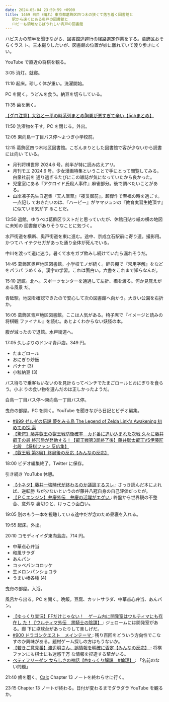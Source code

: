 ```yaml
---
date: 2024-05-04 23:59:59 +0900
title: 1469 日目（晴れ）東京都葛飾区四つ木の狭くて落ち着く図書館と
   駅から遠くにある奥戸の図書館と
   ロビーも領地ならばうれしい青戸の図書館
---
```


ハピスカの前半を聞きながら、図書館逃避行の経路選定作業をする。葛飾区おそらくラス
ト。三本撮りしたいが、図書館の位置が妙に離れていて渡り歩きにくい。

YouTube で直近の将棋を観る。

3:05 消灯。就寝。

11:10 起床。珍しく体が重い。洗濯開始。

PC を開く。うどんを食う。納豆を切らしている。

11:35 歯を磨く。

[【グロ注意】大谷と一平の時系列まとめ胸糞が悪すぎて辛い【5chまとめ】
](https://www.youtube.com/watch?v=y4lnh_aElis)

11:50 洗濯物を干す。PC を閉じる。外出。

12:05 東向島一丁目バス停～よつぎ小学校前。

12:15 葛飾区四つ木地区図書館。こぢんまりとした図書館で客が少ないから読書には向い
ている。

* 月刊将棋世界 2024.6 号。前半が特に読み応えアリ。
* 月刊モエ 2024.6 号。少女漫画特集ということで手にとって閲覧してみる。白泉社前を
  通り過ぎるたびにこの雑誌が気になっていたから良かった。
* 児童室にある『アクロイド氏殺人事件』麻雀部分。後で調べたいことがある。
* 山岸凉子先生自選集『天人唐草』『夜叉御前』。超傑作で至福の時を過ごす。一点記し
  ておきたいのは、『ハーピー』がヤマジュンの『教育実習生絶頂す』に似ている気がす
  ることだ。

13:50 退館。ゆうべは葛飾区ラストだと思っていたが、休館日貼り紙の横の地図に未知の
図書館がありそうなことに気づく。

水戸街道を横断、奥戸街道を東に進む。途中、京成立石駅前に寄り道。撮影用。かつてハ
イテクセガがあった通り全体が死んでいる。

中川を渡って道に迷う。暑くて水をガブ飲みし続けていたら漏れそうだ。

14:45 葛飾区奥戸地区図書館。小学校モノが続く。辞典棚で『常用字解』をなどをパラパ
ラめくる。漢字の学習。これは面白い。六書をこれまで知らなんだ。

15:10 退館。北へ。スポーツセンターを通過して左折、橋を渡る。何か見覚えがある風景
だ。

青砥駅。地図を確認できたので安心して次の図書館へ向かう。大きい公園を右折か。

16:05 葛飾区青戸地区図書館。ここは人気がある。椅子席で『イメージと読みの将棋観
ファイナル』を読む。あとよくわからない妖怪の本。

腹が減ったので退館。水戸街道へ。

17:05 久しぶりのドンキ青戸店。349 円。

* たまごロール
* おにぎり炒飯
* バナナ (3)
* 小粒納豆 (3)

バス待ちで乗客もいないのを見計らってベンチでたまごロールとおにぎりを食らう。小ぶ
りの食い物を選んだのは正しかったようだ。

白鳥一丁目バス停～東向島一丁目バス停。

曳舟の部屋。PC を開く。YouTube を聞きながら日記とビデオ編集。

* [#899 ゼルダの伝説 夢をみる島 The Legend of Zelda Link's Awakening 初めての探
  索](https://www.youtube.com/watch?v=Bgj4LLNTJd0)
* [【驚愕】藤井叡王の叡王戦防衛確率　カド番に追い込まれた次戦 久々に藤井叡王の最
  終形態が発動する！【叡王戦第3局終了後】藤井聡太叡王VS伊藤匠七段　【将棋ファン
  反応集】](https://www.youtube.com/watch?v=QtYn_HIv0zc)
* [【叡王戦 第3局】終局後の反応【みんなの反応】
  ](https://www.youtube.com/watch?v=zyXDWRSy4SA)

18:00 ビデオ編集終了。Twitter に保存。

<blockquote class="twitter-tweet" data-media-max-width="360">
<a href="https://twitter.com/showa_yojyo/status/1786683852674494607"></a>
</blockquote>
<script async src="https://platform.twitter.com/widgets.js" charset="utf-8"></script>

引き続き YouTube 休憩。

* [【小ネタ】藤井一強時代が終わるのか議論するスレ
  ](https://www.youtube.com/watch?v=653DyG2FDJk): さっき読んだ本によれば、逆転勝
  ちが少ないというのが藤井八冠自身の自己評価だったが。
* [【ＰＣエンジン】弁慶外伝　弁慶の活躍がエグい
  ](https://www.youtube.com/watch?v=S2bA9IusngE): 終盤から世界観の不整合、意外な
  裏切りと、けっこう面白い。

19:05 別のもう一本を視聴している途中だが念のため昼寝を入れる。

19:55 起床。外出。

20:10 コモディイイダ東向島店。714 円。

* 中華点心弁当
* 和風サラダ
* あんパン
* コッペパンコロッケ
* 生メロンパンショコラ
* うまい棒各種 (4)

曳舟の部屋。入浴。

風呂から出る。PC を開く。晩飯。豆腐、カットサラダ、中華点心弁当、あんパン。

* [【ゆっくり実況】FFだけじゃない！　ゲーム内に開発室はウルティマにも存在し
  た！【ウルティマ外伝　黒騎士の陰謀】
  ](https://www.youtube.com/watch?v=lvRhDOlGhIY): ジェロームには開発室がある。廊
  下に卓球台があったりして楽しげだ。
* [#900 ドラゴンクエスト　メインテーマ
  ](https://www.youtube.com/watch?v=Q5DUlVaWfRc): 残り百回をどういう方向性でこな
  すのか興味がある。題材ゲーム探しの方はもうないか。
* [【若きご意見番】渡辺明さん、誤情報を明確に否定【みんなの反応】
  ](https://www.youtube.com/watch?v=7cN7SjsRJGg): 将棋ファンにも棋士にも迷惑千万
  な情報を捏造する輩がいる。
* [ベティフリーダン 女らしさの神話【#ゆっくり解説　#倫理】
  ](https://www.youtube.com/watch?v=hpW1skS42ok): 「名前のない問題」

21:40 歯を磨く。[Calc] Chapter 13 ノートを終わらせに行く。

23:15 Chapter 13 ノートが終わる。日付が変わるまでダラダラ YouTube を観るか。

[Calc]: https://documentation.libreoffice.org/en/english-documentation/calc/
